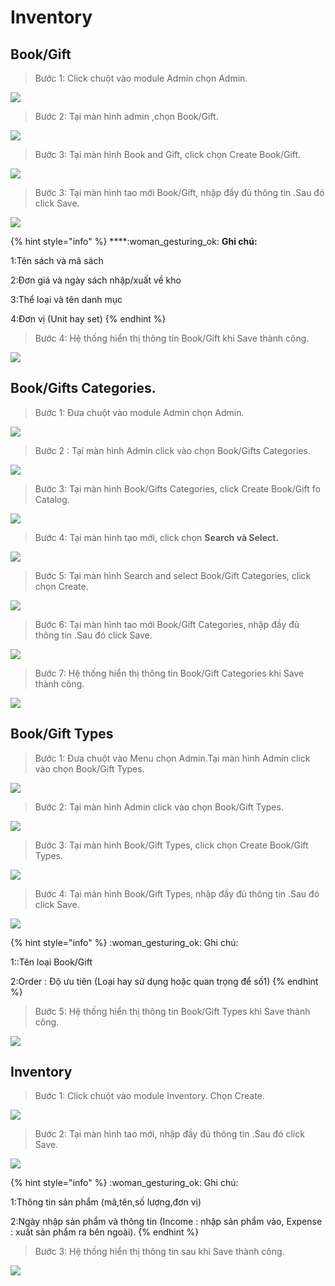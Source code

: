 # Inventory

## Book/Gift

> Bước 1: Click chuột vào module Admin chọn Admin.

![](../.gitbook/assets/Book1.png)

> Bước 2: Tại màn hình admin ,chọn Book/Gift.

![](../.gitbook/assets/book2.png)

> Bước 3: Tại màn hình Book and Gift, click chọn Create Book/Gift.

![](../.gitbook/assets/book3.png)

> Bước 3: Tại màn hình tao mới Book/Gift, nhập đầy đủ thông tin .Sau đó click Save.

![](../.gitbook/assets/book4.png)

{% hint style="info" %}
****:woman_gesturing_ok: **Ghi chú:**

1:Tên sách và mã sách

2:Đơn giá và ngày sách nhập/xuất về kho

3:Thể loại và tên danh mục

4:Đơn vị (Unit hay set)
{% endhint %}

> Bước 4: Hệ thống hiển thị thông tin Book/Gift khi Save thành công.

![](../.gitbook/assets/book5.png)

## Book/Gifts Categories.

> Bước 1: Đưa chuột vào module Admin chọn Admin.

![](../.gitbook/assets/Book1.png)

> Bước 2 : Tại màn hình Admin click vào chọn Book/Gifts Categories.

![](../.gitbook/assets/gift2.png)

> Bước 3: Tại màn hình Book/Gifts Categories, click Create Book/Gift fo Catalog.

![](../.gitbook/assets/gift3.png)

> Bước 4: Tại màn hình tạo mới, click chọn **Search và Select.**

![](../.gitbook/assets/gift4.png)

> Bước 5: Tại màn hình Search and select Book/Gift Categories, click chọn Create.

![](../.gitbook/assets/gift7.png)

> Bước 6: Tại màn hình tao mới Book/Gift Categories, nhập đầy đủ thông tin .Sau đó click Save.

![](../.gitbook/assets/gift5.PNG)

> Bước 7: Hệ thống hiển thị thông tin Book/Gift Categories khi Save thành công.

![](../.gitbook/assets/gift6.PNG)

## Book/Gift Types

> Bước 1: Đưa chuột vào Menu chọn Admin.Tại màn hình Admin click vào chọn Book/Gift Types.

![](<../.gitbook/assets/Book1 (1).png>)

> Bước 2: Tại màn hình Admin click vào chọn Book/Gift Types.

![](../.gitbook/assets/type3.png)

> Bước 3: Tại màn hình Book/Gift Types, click chọn Create Book/Gift Types.

![](../.gitbook/assets/type4.png)

> Bước 4: Tại màn hình Book/Gift Types, nhập đầy đủ thông tin .Sau đó click Save.

![](../.gitbook/assets/type5.png)

{% hint style="info" %}
:woman_gesturing_ok: Ghi chú:

1::Tên loại Book/Gift 

2:Order : Độ ưu tiên (Loại hay sử dụng hoặc quan trọng để số1)
{% endhint %}

> Bước 5: Hệ thống hiển thị thông tin Book/Gift Types khi Save thành công.

![](../.gitbook/assets/type1.png)

## Inventory

> Bước 1: Click chuột vào module Inventory. Chọn Create.

![](../.gitbook/assets/inven1.png)

> Bước 2: Tại màn hình tao mới, nhập đầy đủ thông tin .Sau đó click Save.

![](../.gitbook/assets/inven2.png)

{% hint style="info" %}
:woman_gesturing_ok: Ghi chú:

1:Thông tin sản phẩm (mã,tên,số lượng,đơn vị)

2:Ngày nhập sản phẩm và thông tin (Income : nhập sản phẩm vào, Expense : xuất sản phẩm ra bên ngoài).
{% endhint %}

> Bước 3: Hệ thống hiển thị thông tin sau khi Save thành công.

![](<../.gitbook/assets/image (80).png>)
